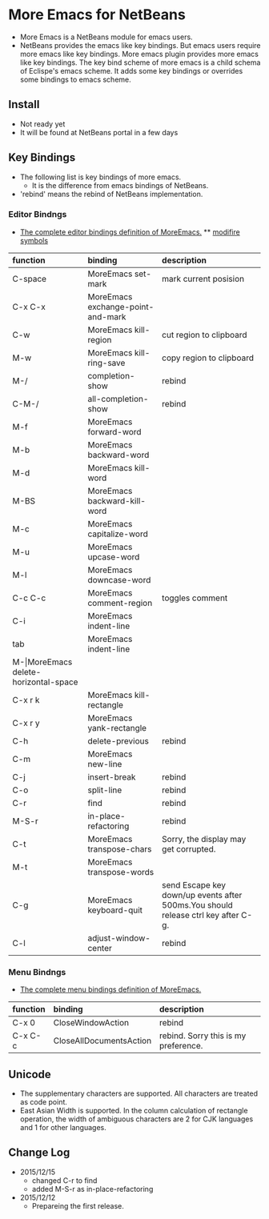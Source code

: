 # More Emacs for NetBeans

* More Emacs is a NetBeans module for emacs users.
* NetBeans provides the emacs like key bindings.
 But emacs users require more emacs like key bindings.
 More emacs plugin provides more emacs like key bindings.
 The key bind scheme of more emacs is a child schema of Eclispe's emacs scheme.
 It adds some key bindings or overrides some bindings to emacs scheme.

## Install

* Not ready yet
* It will be found at NetBeans portal in a few days

## Key Bindings

* The following list is key bindings of more emacs.
  * It is the difference from emacs bindings of NetBeans.
* 'rebind' means the rebind of NetBeans implementation.

### Editor Bindngs

* [The complete editor bindings definition of MoreEmacs.](https://github.com/yas99en/moreemacsnb/blob/master/core/src/io/github/yas99en/moreemacsnb/core/actions/MoreEmacs-keybindings.xml)
** [modifire symbols](http://bits.netbeans.org/8.0/javadoc/org-openide-util/org/openide/util/Utilities.html#stringToKey(java.lang.String))

|function|	binding|	description|
|:-----------|:------------|:------------|
|C-space|MoreEmacs set-mark|mark current posision|
|C-x C-x|MoreEmacs exchange-point-and-mark||
|C-w|MoreEmacs kill-region|cut region to clipboard|
|M-w|MoreEmacs kill-ring-save|copy region to clipboard|
|M-/|completion-show|rebind|
|C-M-/|all-completion-show|rebind|
|M-f|MoreEmacs forward-word||
|M-b|MoreEmacs backward-word||
|M-d|MoreEmacs kill-word||
|M-BS|MoreEmacs backward-kill-word||
|M-c|MoreEmacs capitalize-word||
|M-u|MoreEmacs upcase-word||
|M-l|MoreEmacs downcase-word||
|C-c C-c|MoreEmacs comment-region|toggles comment|
|C-i|MoreEmacs indent-line||
|tab|MoreEmacs indent-line||
|M-\\|MoreEmacs delete-horizontal-space||
|C-x r k|MoreEmacs kill-rectangle||
|C-x r y|MoreEmacs yank-rectangle||
|C-h|delete-previous|rebind|
|C-m|MoreEmacs new-line||
|C-j|insert-break|rebind|
|C-o|split-line|rebind|
|C-r|find|rebind|
|M-S-r|in-place-refactoring|rebind|
|C-t|MoreEmacs transpose-chars|Sorry, the display may get corrupted.|
|M-t|MoreEmacs transpose-words||
|C-g|MoreEmacs keyboard-quit|send Escape key down/up events after 500ms.You should release ctrl key after C-g.|
|C-l|adjust-window-center|rebind|

### Menu Bindngs

* [The complete menu bindings definition of MoreEmacs.](https://github.com/yas99en/moreemacsnb/blob/master/core/src/io/github/yas99en/moreemacsnb/core/layer.xml)

|function|	binding|	description|
|:-----------|:------------|:------------|
|C-x 0|CloseWindowAction|rebind|
|C-x C-c|CloseAllDocumentsAction|rebind. Sorry this is my preference.|

## Unicode

* The supplementary characters are supported. All characters are treated as code point.
* East Asian Width is supported. In the column calculation of rectangle operation, the width of ambiguous characters are 2 for CJK languages and 1 for other languages.


## Change Log

* 2015/12/15
  * changed C-r to find
  * added M-S-r as in-place-refactoring
* 2015/12/12
  * Prepareing the first release.
